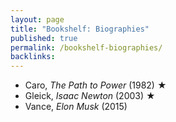 ```yaml
---
layout: page
title: "Bookshelf: Biographies"
published: true
permalink: /bookshelf-biographies/
backlinks: 
---
```


* Caro, *The Path to Power* (1982) ★
* Gleick, *Isaac Newton* (2003) ★
* Vance, *Elon Musk* (2015)
